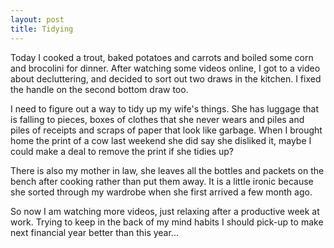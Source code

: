 ```yaml
---
layout: post
title: Tidying
---
```


Today I cooked a trout, baked potatoes and carrots and boiled some corn and brocolini for dinner. After watching some videos online, I got to a video about decluttering, and decided to sort out two draws in the kitchen. I fixed the handle on the second bottom draw too.

I need to figure out a way to tidy up my wife's things. She has luggage that is falling to pieces, boxes of clothes that she never wears and piles and piles of receipts and scraps of paper that look like garbage. When I brought home the print of a cow last weekend she did say she disliked it, maybe I could make a deal to remove the print if she tidies up?

There is also my mother in law, she leaves all the bottles and packets on the bench after cooking rather than put them away. It is a little ironic because she sorted through my wardrobe when she first arrived a few month ago.

So now I am watching more videos, just relaxing after a productive week at work. Trying to keep in the back of my mind habits I should pick-up to make next financial year better than this year...
